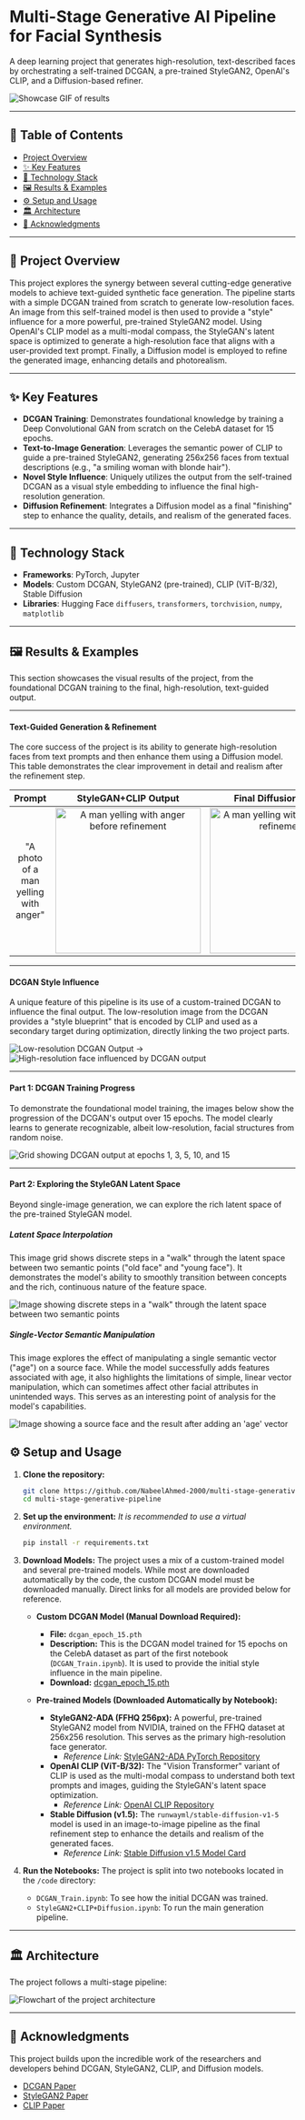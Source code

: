 # Multi-Stage Generative AI Pipeline for Facial Synthesis

A deep learning project that generates high-resolution, text-described faces by orchestrating a self-trained DCGAN, a pre-trained StyleGAN2, OpenAI's CLIP, and a Diffusion-based refiner.

![Showcase GIF of results](images/comparison.gif)

---

## 📜 Table of Contents

- [Project Overview](#-project-overview)
- [✨ Key Features](#-key-features)
- [🔧 Technology Stack](#-technology-stack)
- [🖼️ Results & Examples](#️-results--examples)
- [⚙️ Setup and Usage](#️-setup-and-usage)
- [🏛️ Architecture](#️-architecture)
- [🤝 Acknowledgments](#-acknowledgments)

---

## 📝 Project Overview

This project explores the synergy between several cutting-edge generative models to achieve text-guided synthetic face generation. The pipeline starts with a simple DCGAN trained from scratch to generate low-resolution faces. An image from this self-trained model is then used to provide a "style" influence for a more powerful, pre-trained StyleGAN2 model. Using OpenAI's CLIP model as a multi-modal compass, the StyleGAN's latent space is optimized to generate a high-resolution face that aligns with a user-provided text prompt. Finally, a Diffusion model is employed to refine the generated image, enhancing details and photorealism.

---

## ✨ Key Features

* **DCGAN Training**: Demonstrates foundational knowledge by training a Deep Convolutional GAN from scratch on the CelebA dataset for 15 epochs.
* **Text-to-Image Generation**: Leverages the semantic power of CLIP to guide a pre-trained StyleGAN2, generating 256x256 faces from textual descriptions (e.g., "a smiling woman with blonde hair").
* **Novel Style Influence**: Uniquely utilizes the output from the self-trained DCGAN as a visual style embedding to influence the final high-resolution generation.
* **Diffusion Refinement**: Integrates a Diffusion model as a final "finishing" step to enhance the quality, details, and realism of the generated faces.

---

## 🔧 Technology Stack

* **Frameworks**: PyTorch, Jupyter
* **Models**: Custom DCGAN, StyleGAN2 (pre-trained), CLIP (ViT-B/32), Stable Diffusion
* **Libraries**: Hugging Face `diffusers`, `transformers`, `torchvision`, `numpy`, `matplotlib`

---

## 🖼️ Results & Examples

This section showcases the visual results of the project, from the foundational DCGAN training to the final, high-resolution, text-guided output.

---

#### Text-Guided Generation & Refinement

The core success of the project is its ability to generate high-resolution faces from text prompts and then enhance them using a Diffusion model. This table demonstrates the clear improvement in detail and realism after the refinement step.

| <div align="center">Prompt</div> | <div align="center">StyleGAN+CLIP Output</div> | <div align="center">Final Diffusion Output</div> |
| :---: | :---: | :---: |
| "A photo of a man yelling with anger" | <div align="center"><img src="images/yelling_before.png" alt="A man yelling with anger before refinement" width="256"></div> | <div align="center"><img src="images/yelling_after.png" alt="A man yelling with anger after refinement" width="256"></div> |

---

#### DCGAN Style Influence

A unique feature of this pipeline is its use of a custom-trained DCGAN to influence the final output. The low-resolution image from the DCGAN provides a "style blueprint" that is encoded by CLIP and used as a secondary target during optimization, directly linking the two project parts.

![Low-resolution DCGAN Output](images/dcgan_output_example.png) &#8594; ![High-resolution face influenced by DCGAN output](images/influenced_stylegan_output.png)

---

#### Part 1: DCGAN Training Progress

To demonstrate the foundational model training, the images below show the progression of the DCGAN's output over 15 epochs. The model clearly learns to generate recognizable, albeit low-resolution, facial structures from random noise.

![Grid showing DCGAN output at epochs 1, 3, 5, 10, and 15](images/dcgan_progress.png)

---

#### Part 2: Exploring the StyleGAN Latent Space

Beyond single-image generation, we can explore the rich latent space of the pre-trained StyleGAN model.

##### Latent Space Interpolation

This image grid shows discrete steps in a "walk" through the latent space between two semantic points ("old face" and "young face"). It demonstrates the model's ability to smoothly transition between concepts and the rich, continuous nature of the feature space.

![Image showing discrete steps in a "walk" through the latent space between two semantic points](images/interpolation.png)

##### Single-Vector Semantic Manipulation

This image explores the effect of manipulating a single semantic vector ("age") on a source face. While the model successfully adds features associated with age, it also highlights the limitations of simple, linear vector manipulation, which can sometimes affect other facial attributes in unintended ways. This serves as an interesting point of analysis for the model's capabilities.

![Image showing a source face and the result after adding an 'age' vector](images/manipulation_example.png)

## ⚙️ Setup and Usage

1.  **Clone the repository:**
    ```bash
    git clone https://github.com/NabeelAhmed-2000/multi-stage-generative-pipeline.git
    cd multi-stage-generative-pipeline
    ```
2.  **Set up the environment:**
    *It is recommended to use a virtual environment.*
    ```bash
    pip install -r requirements.txt
    ```
3.  **Download Models:**
    The project uses a mix of a custom-trained model and several pre-trained models. While most are downloaded automatically by the code, the custom DCGAN model must be downloaded manually. Direct links for all models are provided below for reference.
    
    * **Custom DCGAN Model (Manual Download Required):**
        * **File:** `dcgan_epoch_15.pth`
        * **Description:** This is the DCGAN model trained for 15 epochs on the CelebA dataset as part of the first notebook (`DCGAN_Train.ipynb`). It is used to provide the initial style influence in the main pipeline.
        * **Download:** [dcgan_epoch_15.pth](https://drive.google.com/file/d/1aP2roQO3suEnJGNbzRF6QMPpuYF8MxZM/view?usp=sharing)

    * **Pre-trained Models (Downloaded Automatically by Notebook):**
        * **StyleGAN2-ADA (FFHQ 256px):** A powerful, pre-trained StyleGAN2 model from NVIDIA, trained on the FFHQ dataset at 256x256 resolution. This serves as the primary high-resolution face generator.
            * *Reference Link:* [StyleGAN2-ADA PyTorch Repository](https://github.com/NVlabs/stylegan2-ada-pytorch)
        * **OpenAI CLIP (ViT-B/32):** The "Vision Transformer" variant of CLIP is used as the multi-modal compass to understand both text prompts and images, guiding the StyleGAN's latent space optimization.
            * *Reference Link:* [OpenAI CLIP Repository](https://github.com/openai/CLIP)
        * **Stable Diffusion (v1.5):** The `runwayml/stable-diffusion-v1-5` model is used in an image-to-image pipeline as the final refinement step to enhance the details and realism of the generated faces.
            * *Reference Link:* [Stable Diffusion v1.5 Model Card](https://huggingface.co/CompVis/stable-diffusion-v1-4)
      
5.  **Run the Notebooks:**
    The project is split into two notebooks located in the `/code` directory:
    - `DCGAN_Train.ipynb`: To see how the initial DCGAN was trained.
    - `StyleGAN2+CLIP+Diffusion.ipynb`: To run the main generation pipeline.

---

## 🏛️ Architecture

The project follows a multi-stage pipeline:

![Flowchart of the project architecture](images/architecture.png)

---

## 🤝 Acknowledgments

This project builds upon the incredible work of the researchers and developers behind DCGAN, StyleGAN2, CLIP, and Diffusion models.
- [DCGAN Paper](https://arxiv.org/abs/1511.06434)
- [StyleGAN2 Paper](https://arxiv.org/abs/1912.04958)
- [CLIP Paper](https://arxiv.org/abs/2103.00020)
